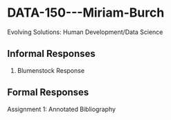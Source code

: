 # DATA-150---Miriam-Burch
Evolving Solutions: Human Development/Data Science
## Informal Responses
1. Blumenstock Response
## Formal Responses
Assignment 1: Annotated Bibliography
